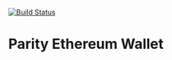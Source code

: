 [![Build Status](https://travis-ci.org/ethcore/parity-dapps-wallet-rs.svg?branch=master)](https://travis-ci.org/ethcore/parity-dapps-wallet-rs)
# Parity Ethereum Wallet

